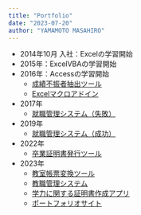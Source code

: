 ```yaml
---
title: "Portfolio"
date: "2023-07-20"
author: "YAMAMOTO MASAHIRO"
---
```

- 2014年10月 入社：Excelの学習開始
- 2015年：ExcelVBAの学習開始
- 2016年：Accessの学習開始
  - [成績不振者抽出ツール](posts\bad_score_checker)
  - [Excelマクロアドイン](posts\macro_addin_list)
- 2017年
  - [就職管理システム（失敗）](posts\recruit_manager)
- 2019年
  - [就職管理システム（成功）](posts\recruit_manager)
- 2022年
  - [卒業証明書発行ツール](posts\certificate_issuance_tool)
- 2023年
  - [教室帳票変換ツール](posts\room_schedule)
  - [教職管理システム](posts\teacher_course_manager)
  - [学力に関する証明書作成アプリ](posts\teacher_ability)
  - [ポートフォリオサイト](posts\hugo)
